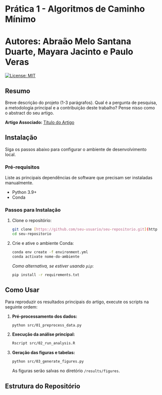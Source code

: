 # Prática 1 - Algoritmos de Caminho Mínimo
# Autores: Abraão Melo Santana Duarte, Mayara Jacinto e Paulo Veras

[![License: MIT](https://img.shields.io/badge/License-MIT-yellow.svg)](https://opensource.org/licenses/MIT)

## Resumo

Breve descrição do projeto (1-3 parágrafos). Qual é a pergunta de pesquisa, a metodologia principal e a contribuição deste trabalho? Pense nisso como o abstract do seu artigo.

**Artigo Associado:** [Título do Artigo](https://link-para-o-artigo-se-existir.com)

## Instalação

Siga os passos abaixo para configurar o ambiente de desenvolvimento local.

### Pré-requisitos

Liste as principais dependências de software que precisam ser instaladas manualmente.
* Python 3.9+
* Conda

### Passos para Instalação

1.  Clone o repositório:
    ```bash
    git clone [https://github.com/seu-usuario/seu-repositorio.git](https://github.com/seu-usuario/seu-repositorio.git)
    cd seu-repositorio
    ```

2.  Crie e ative o ambiente Conda:
    ```bash
    conda env create -f environment.yml
    conda activate nome-do-ambiente
    ```
    *Como alternativa, se estiver usando `pip`*:
    ```bash
    pip install -r requirements.txt
    ```

## Como Usar

Para reproduzir os resultados principais do artigo, execute os scripts na seguinte ordem:

1.  **Pré-processamento dos dados:**
    ```bash
    python src/01_preprocess_data.py
    ```

2.  **Execução da análise principal:**
    ```bash
    Rscript src/02_run_analysis.R
    ```

3.  **Geração das figuras e tabelas:**
    ```bash
    python src/03_generate_figures.py
    ```
    As figuras serão salvas no diretório `/results/figures`.

## Estrutura do Repositório
